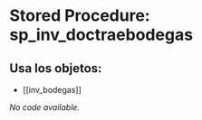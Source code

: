 # Stored Procedure: sp_inv_doctraebodegas

## Usa los objetos:
- [[inv_bodegas]]

*No code available.*
